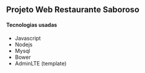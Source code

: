## Projeto Web Restaurante Saboroso


#### Tecnologias usadas

- Javascript
- Nodejs
- Mysql
- Bower
- AdminLTE (template)

